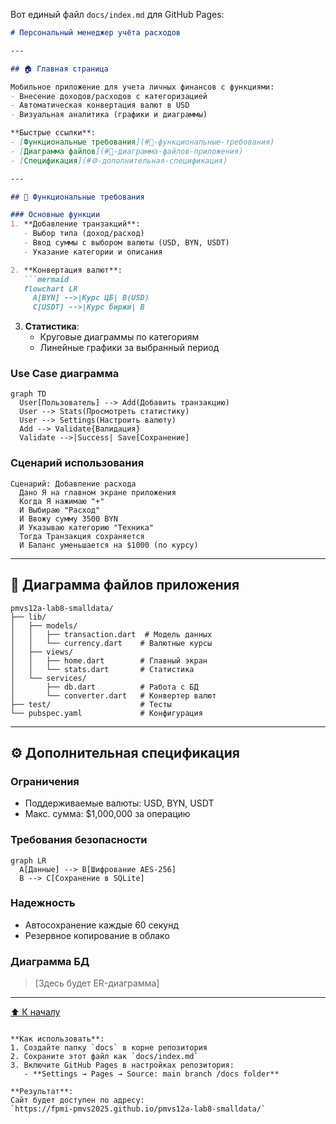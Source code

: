 Вот единый файл `docs/index.md` для GitHub Pages:

```markdown
# Персональный менеджер учёта расходов

---

## 🏠 Главная страница

Мобильное приложение для учета личных финансов с функциями:
- Внесение доходов/расходов с категоризацией
- Автоматическая конвертация валют в USD
- Визуальная аналитика (графики и диаграммы)

**Быстрые ссылки**:
- [Функциональные требования](#🔧-функциональные-требования)
- [Диаграмма файлов](#📁-диаграмма-файлов-приложения)
- [Спецификация](#⚙️-дополнительная-спецификация)

---

## 🔧 Функциональные требования

### Основные функции
1. **Добавление транзакций**:
   - Выбор типа (доход/расход)
   - Ввод суммы с выбором валюты (USD, BYN, USDT)
   - Указание категории и описания

2. **Конвертация валют**:
   ```mermaid
   flowchart LR
     A[BYN] -->|Курс ЦБ| B(USD)
     C[USDT] -->|Курс биржи| B
   ```

3. **Статистика**:
   - Круговые диаграммы по категориям
   - Линейные графики за выбранный период

### Use Case диаграмма
```mermaid
graph TD
  User[Пользователь] --> Add(Добавить транзакцию)
  User --> Stats(Просмотреть статистику)
  User --> Settings(Настроить валюту)
  Add --> Validate{Валидация}
  Validate -->|Success| Save[Сохранение]
```

### Сценарий использования
```gherkin
Сценарий: Добавление расхода
  Дано Я на главном экране приложения
  Когда Я нажимаю "+"
  И Выбираю "Расход"
  И Ввожу сумму 3500 BYN
  И Указываю категорию "Техника"
  Тогда Транзакция сохраняется
  И Баланс уменьшается на $1000 (по курсу)
```

---

## 📁 Диаграмма файлов приложения

```plaintext
pmvs12a-lab8-smalldata/
├── lib/
│   ├── models/
│   │   ├── transaction.dart  # Модель данных
│   │   └── currency.dart    # Валютные курсы
│   ├── views/
│   │   ├── home.dart        # Главный экран
│   │   └── stats.dart       # Статистика
│   └── services/
│       ├── db.dart          # Работа с БД
│       └── converter.dart   # Конвертер валют
├── test/                    # Тесты
└── pubspec.yaml             # Конфигурация
```

---

## ⚙️ Дополнительная спецификация

### Ограничения
- Поддерживаемые валюты: USD, BYN, USDT
- Макс. сумма: $1,000,000 за операцию

### Требования безопасности
```mermaid
graph LR
  A[Данные] --> B[Шифрование AES-256]
  B --> C[Сохранение в SQLite]
```

### Надежность
- Автосохранение каждые 60 секунд
- Резервное копирование в облако

### Диаграмма БД
> [Здесь будет ER-диаграмма]

---

[⬆️ К началу](#🏠-главная-страница)
```

**Как использовать**:
1. Создайте папку `docs` в корне репозитория
2. Сохраните этот файл как `docs/index.md`
3. Включите GitHub Pages в настройках репозитория:
   - **Settings → Pages → Source: main branch /docs folder**

**Результат**:  
Сайт будет доступен по адресу:  
`https://fpmi-pmvs2025.github.io/pmvs12a-lab8-smalldata/`
